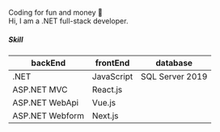Coding for fun and money 🚀     
Hi, I am a .NET full-stack developer.  

##### Skill
| backEnd | frontEnd | database |
|---|---|---|
| .NET | JavaScript | SQL Server 2019 
| ASP.NET MVC | React.js | 
| ASP.NET WebApi | Vue.js | 
| ASP.NET Webform | Next.js | 
<!--
**s780609/s780609** is a ✨ _special_ ✨ repository because its `README.md` (this file) appears on your GitHub profile.

Here are some ideas to get you started:

- 🔭 I’m currently working on ...
- 🌱 I’m currently learning ...
- 👯 I’m looking to collaborate on ...
- 🤔 I’m looking for help with ...
- 💬 Ask me about ...
- 📫 How to reach me: ...
- 😄 Pronouns: ...
- ⚡ Fun fact: ...
-->
